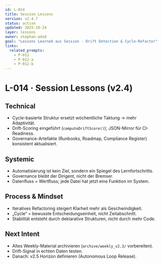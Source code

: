 ```yaml
---
id: L-014
title: Session Lessons
version: v2.4.7
status: active
updated: 2025-10-24
layer: lessons
owner: stephan-adod
goal: "Lessons Learned aus Session · Drift Detection & Cycle-Refactor"
links:
  related_prompts:
    - P-012
    - P-012-a
    - P-012-b
---
```


# L-014 · Session Lessons (v2.4)

## Technical
- Cycle-basierte Struktur ersetzt wöchentliche Taktung → mehr Adaptivität.
- Drift-Scoring eingeführt (`computeDriftScore()`); JSON-Mirror für CI-Readiness.
- Governance-Artefakte (Runbooks, Roadmap, Compliance Register) konsistent aktualisiert.

## Systemic
- Automatisierung ist kein Ziel, sondern ein Spiegel des Lernfortschritts.
- Governance bleibt der Dirigent, nicht der Bremser.
- Datenfluss = Wertfluss; jede Datei hat jetzt eine Funktion im System.

## Process & Mindset
- Iteratives Refactoring steigert Klarheit mehr als Geschwindigkeit.
- „Cycle“ = bewusste Entscheidungseinheit, nicht Zeitabschnitt.
- Stabilität entsteht durch deklarative Strukturen, nicht durch mehr Code.

## Next Intent
- Altes Weekly-Material archivieren (`archive/weekly_v2.3/` vorbereiten).
- Drift-Signal in echten Daten testen.
- Danach: v2.5 Horizon definieren (Autonomous Loop Release).
